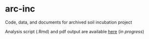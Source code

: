 # arc-inc
Code, data, and documents for archived soil incubation project

Analysis script (.Rmd) and pdf output are available [here](src) (*in progress*)
